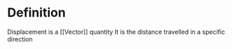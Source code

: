# Definition
Displacement is a [[Vector]] quantity
It is the distance travelled in a specific direction
